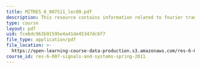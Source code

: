 ```yaml
---
title: MITRES_6_007S11_lec09.pdf
description: This resource contains information related to fourier transform properties.
type: course
layout: pdf
uid: fce6dc963b91595e4a41de45347dc6f7
file_type: application/pdf
file_location: >-
  https://open-learning-course-data-production.s3.amazonaws.com/res-6-007-signals-and-systems-spring-2011/fce6dc963b91595e4a41de45347dc6f7_MITRES_6_007S11_lec09.pdf
course_id: res-6-007-signals-and-systems-spring-2011
---
```

